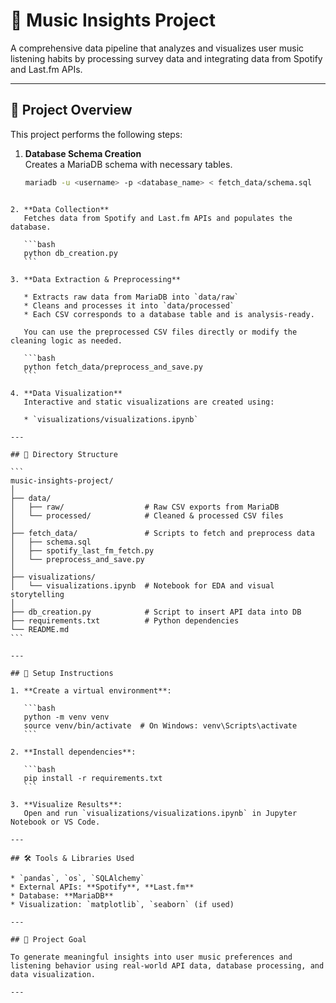 # 🎵 Music Insights Project

A comprehensive data pipeline that analyzes and visualizes user music listening habits by processing survey data and integrating data from Spotify and Last.fm APIs.

---

## 📌 Project Overview

This project performs the following steps:

1. **Database Schema Creation**  
   Creates a MariaDB schema with necessary tables.
   ```bash
   mariadb -u <username> -p <database_name> < fetch_data/schema.sql
````

2. **Data Collection**
   Fetches data from Spotify and Last.fm APIs and populates the database.

   ```bash
   python db_creation.py
   ```

3. **Data Extraction & Preprocessing**

   * Extracts raw data from MariaDB into `data/raw`
   * Cleans and processes it into `data/processed`
   * Each CSV corresponds to a database table and is analysis-ready.

   You can use the preprocessed CSV files directly or modify the cleaning logic as needed.

   ```bash
   python fetch_data/preprocess_and_save.py
   ```

4. **Data Visualization**
   Interactive and static visualizations are created using:

   * `visualizations/visualizations.ipynb`

---

## 📁 Directory Structure

```
music-insights-project/
│
├── data/
│   ├── raw/                  # Raw CSV exports from MariaDB
│   └── processed/            # Cleaned & processed CSV files
│
├── fetch_data/               # Scripts to fetch and preprocess data
│   ├── schema.sql
│   ├── spotify_last_fm_fetch.py
│   └── preprocess_and_save.py
│
├── visualizations/
│   └── visualizations.ipynb  # Notebook for EDA and visual storytelling
│
├── db_creation.py            # Script to insert API data into DB
├── requirements.txt          # Python dependencies
└── README.md
```

---

## 🔧 Setup Instructions

1. **Create a virtual environment**:

   ```bash
   python -m venv venv
   source venv/bin/activate  # On Windows: venv\Scripts\activate
   ```

2. **Install dependencies**:

   ```bash
   pip install -r requirements.txt
   ```

3. **Visualize Results**:
   Open and run `visualizations/visualizations.ipynb` in Jupyter Notebook or VS Code.

---

## 🛠️ Tools & Libraries Used

* `pandas`, `os`, `SQLAlchemy`
* External APIs: **Spotify**, **Last.fm**
* Database: **MariaDB**
* Visualization: `matplotlib`, `seaborn` (if used)

---

## 🎯 Project Goal

To generate meaningful insights into user music preferences and listening behavior using real-world API data, database processing, and data visualization.

---

